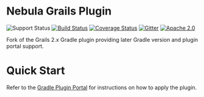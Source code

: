 Nebula Grails Plugin
====================

![Support Status](https://img.shields.io/badge/nebula-inactive-red.svg)
[![Build Status](https://travis-ci.org/nebula-plugins/nebula-grails-plugin.svg?branch=master)](https://travis-ci.org/nebula-plugins/nebula-grails-plugin)
[![Coverage Status](https://coveralls.io/repos/nebula-plugins/nebula-grails-plugin/badge.svg?branch=master&service=github)](https://coveralls.io/github/nebula-plugins/nebula-grails-plugin?branch=master)
[![Gitter](https://badges.gitter.im/Join%20Chat.svg)](https://gitter.im/nebula-plugins/nebula-grails-plugin?utm_source=badgeutm_medium=badgeutm_campaign=pr-badge)
[![Apache 2.0](https://img.shields.io/github/license/nebula-plugins/gradle-metrics-plugin.svg)](http://www.apache.org/licenses/LICENSE-2.0)

Fork of the Grails 2.x Gradle plugin providing later Gradle version and plugin portal support.

# Quick Start

Refer to the [Gradle Plugin Portal](https://plugins.gradle.org/plugin/nebula.grails) for instructions on how to apply the plugin.
